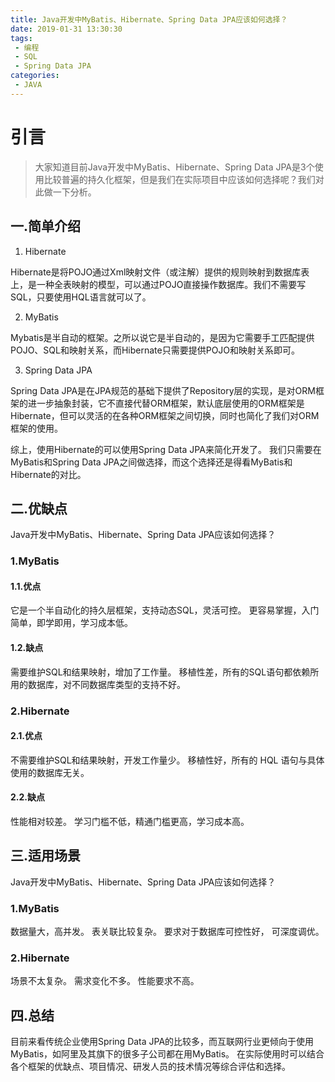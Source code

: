 ```yaml
---
title: Java开发中MyBatis、Hibernate、Spring Data JPA应该如何选择？
date: 2019-01-31 13:30:30
tags:
 - 编程
 - SQL
 - Spring Data JPA
categories:
 - JAVA
---
```

# 引言
> 大家知道目前Java开发中MyBatis、Hibernate、Spring Data JPA是3个使用比较普遍的持久化框架，但是我们在实际项目中应该如何选择呢？我们对此做一下分析。
<!--more-->

## 一.简单介绍

1. Hibernate

Hibernate是将POJO通过Xml映射文件（或注解）提供的规则映射到数据库表上，是一种全表映射的模型，可以通过POJO直接操作数据库。我们不需要写SQL，只要使用HQL语言就可以了。

2. MyBatis

Mybatis是半自动的框架。之所以说它是半自动的，是因为它需要手工匹配提供POJO、SQL和映射关系，而Hibernate只需要提供POJO和映射关系即可。

3. Spring Data JPA

Spring Data JPA是在JPA规范的基础下提供了Repository层的实现，是对ORM框架的进一步抽象封装，它不直接代替ORM框架，默认底层使用的ORM框架是Hibernate，但可以灵活的在各种ORM框架之间切换，同时也简化了我们对ORM框架的使用。

综上，使用Hibernate的可以使用Spring Data JPA来简化开发了。
我们只需要在MyBatis和Spring Data JPA之间做选择，而这个选择还是得看MyBatis和Hibernate的对比。

## 二.优缺点

Java开发中MyBatis、Hibernate、Spring Data JPA应该如何选择？
### 1.MyBatis

#### 1.1.优点

它是一个半自动化的持久层框架，支持动态SQL，灵活可控。
更容易掌握，入门简单，即学即用，学习成本低。
#### 1.2.缺点

需要维护SQL和结果映射，增加了工作量。
移植性差，所有的SQL语句都依赖所用的数据库，对不同数据库类型的支持不好。

### 2.Hibernate

#### 2.1.优点

不需要维护SQL和结果映射，开发工作量少。
移植性好，所有的 HQL 语句与具体使用的数据库无关。
#### 2.2.缺点

性能相对较差。
学习门槛不低，精通门槛更高，学习成本高。

## 三.适用场景

Java开发中MyBatis、Hibernate、Spring Data JPA应该如何选择？
### 1.MyBatis

数据量大，高并发。
表关联比较复杂。
要求对于数据库可控性好， 可深度调优。

### 2.Hibernate

场景不太复杂。
需求变化不多。
性能要求不高。

## 四.总结

目前来看传统企业使用Spring Data JPA的比较多，而互联网行业更倾向于使用MyBatis，如阿里及其旗下的很多子公司都在用MyBatis。
在实际使用时可以结合各个框架的优缺点、项目情况、研发人员的技术情况等综合评估和选择。